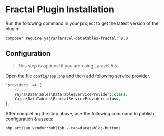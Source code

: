 # Fractal Plugin Installation

Run the following command in your project to get the latest version of the plugin:

`composer require yajra/laravel-datatables-fractal:^9.0`

## Configuration
> This step is optional if you are using Laravel 5.5

Open the file ```config/app.php``` and then add following service provider.

```php
'providers' => [
    // ...
    Yajra\DataTables\DataTablesServiceProvider::class,
    Yajra\DataTables\FractalServiceProvider::class,
],
```

After completing the step above, use the following command to publish configuration & assets:

```
php artisan vendor:publish --tag=datatables-buttons
```
